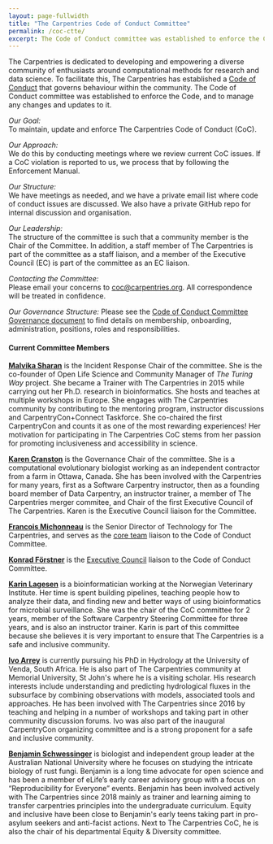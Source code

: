 ```yaml
---
layout: page-fullwidth
title: "The Carpentries Code of Conduct Committee"
permalink: /coc-ctte/
excerpt: The Code of Conduct committee was established to enforce the Code, and to manage any changes and updates to it.
---
```


The Carpentries is dedicated to developing and empowering a diverse community of enthusiasts around computational methods 
for research and data science. To facilitate this, The Carpentries has established a [Code of Conduct](https://docs.carpentries.org/topic_folders/policies/code-of-conduct.html) that governs 
behaviour within the community. The Code of Conduct committee was established to enforce the Code, and to manage any changes and updates to it.

_Our Goal:_    
To maintain, update and enforce The Carpentries Code of Conduct (CoC).

_Our Approach:_    
We do this by conducting meetings where we review current CoC issues. If a CoC violation is reported to us, we process that by following the Enforcement Manual.

_Our Structure:_    
We have meetings as needed, and we have a private email list where code of conduct issues are discussed. We also have a private GitHub repo for internal discussion and organisation.

_Our Leadership:_    
The structure of the committee is such that a community member is the Chair of the Committee. In addition, a  staff member of The Carpentries is part of the committee as a staff liaison, and a member of the Executive Council (EC) is part of the committee as an EC liaison.

_Contacting the Committee:_     
Please email your concerns to [coc@carpentries.org](mailto:coc@carpentries.org). All correspondence will be treated in confidence.

_Our Governance Structure:_ Please see the [Code of Conduct Committee Governance document](https://docs.carpentries.org/topic_folders/policies/coc-governance.html) to find details on membership, onboarding, administration, positions, roles and responsibilities.

#### Current Committee Members

[**Malvika Sharan**](https://github.com/malvikasharan) is the Incident Response Chair of the committee. She is the co-founder of Open Life Science and Community Manager of _The Turing Way_ project. She became a Trainer with The Carpentries in 2015 while carrying out her Ph.D. research in bioinformatics. She hosts and teaches at multiple workshops in Europe. She engages with The Carpentries community by contributing to the mentoring program, instructor discussions and CarpentryCon+Connect Taskforce. She co-chaired the first CarpentryCon and counts it as one of the most rewarding experiences! Her motivation for participating in The Carpentries CoC stems from her passion for promoting inclusiveness and accessibility in science.

[**Karen Cranston**](https://github.com/kcranston) is the Governance Chair of the committee. She is a computational evolutionary biologist working as an independent contractor from a farm in Ottawa, Canada. She has been involved with the Carpentries for many years, first as a Software Carpentry instructor, then as a founding board member of Data Carpentry, an instructor trainer, a member of The Carpentries merger commitee, and Chair of the first Executive Council of The Carpentries. Karen is the Executive Council liaison for the Committee. 

[**Francois Michonneau**](https://github.com/fmichonneau) is the Senior Director of Technology for The Carpentries, and serves as the [core team](https://carpentries.org/team/) liaison to the Code of Conduct Committee.

[**Konrad Förstner**](https://github.com/konrad) is the [Executive Council](https://carpentries.org/governance/) liaison to the Code of Conduct Committee.

[**Karin Lagesen**](https://github.com/karinlag) is a bioinformatician working at the Norwegian Veterinary Institute. Her time is spent building pipelines, teaching people how to analyze their data, and finding new and better ways of using bioinformatics for microbial surveillance. She was the chair of the CoC committee for 2 years, member of the Software Carpentry Steering Committee for three years, and is also an instructor trainer. Karin is part of this committee because she believes it is very important to ensure that The Carpentries is a safe and inclusive community. 

[**Ivo Arrey**](https://github.com/arreyves) is currently pursuing his PhD in Hydrology at the University of Venda, South Africa. He is also part of The Carpentries community at Memorial University, St John's where he is a visiting scholar. His research interests include understanding and predicting hydrological fluxes in the subsurface by combining observations with models, associated tools and approaches. He has been involved with The Carpentries since 2016 by teaching and helping in a number of workshops and taking part in other community discussion forums. Ivo was also part of the inaugural CarpentryCon organizing committee and is a strong proponent for a safe and inclusive community. 

[**Benjamin Schwessinger**](https://github.com/BenjaminSchwessinger) is biologist and independent group leader at the Australian National University where he focuses on studying the intricate biology of rust fungi. Benjamin is a long time advocate for open science and has been a member of eLife’s early career advisory group with a focus on “Reproducibility for Everyone” events. Benjamin has been involved actively with The Carpentries since 2018 mainly as trainer and learning aiming to transfer carpentries principles into the undergraduate curriculum. Equity and inclusive have been close to Benjamin's early teens taking part in pro-asylum seekers and anti-facist actions. Next to The Carpentries CoC, he is also the chair of his departmental Equity & Diversity committee. 
